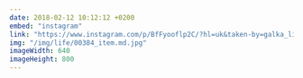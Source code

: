 ```yaml
---
date: 2018-02-12 10:12:12 +0200
embed: "instagram"
link: "https://www.instagram.com/p/BfFyooflp2C/?hl=uk&taken-by=galka_likeabird"
img: "/img/life/00384_item.md.jpg"
imageWidth: 640
imageHeight: 800
---
```

